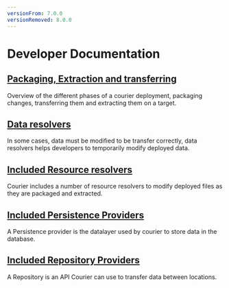 ```yaml
---
versionFrom: 7.0.0
versionRemoved: 8.0.0
---
```


# Developer Documentation

## [Packaging, Extraction and transferring](PackagingAndExtraction.md)
Overview of the different phases of a courier deployment, packaging changes, transferring them and extracting them on a target.

## [Data resolvers](DataResolvers.md)
In some cases, data must be modified to be transfer correctly, data resolvers helps developers to temporarily modify deployed data.

## [Included Resource resolvers](ResourceResolvers.md)
Courier includes a number of resource resolvers to modify deployed files as they are packaged and extracted.

## [Included Persistence Providers](PersistenceProviders.md)
A Persistence provider is the datalayer used by courier to store data in the database.

## [Included Repository Providers](../Configuration/RepositoryProviders.md)
A Repository is an API Courier can use to transfer data between locations.